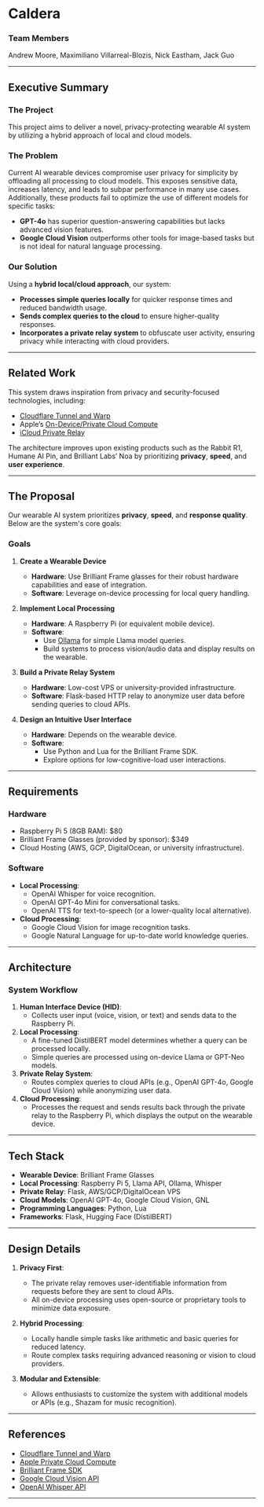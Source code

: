 # Caldera

### **Team Members**
Andrew Moore, Maximiliano Villarreal-Blozis, Nick Eastham, Jack Guo

---

## **Executive Summary**

### **The Project**
This project aims to deliver a novel, privacy-protecting wearable AI system by utilizing a hybrid approach of local and cloud models.

### **The Problem**
Current AI wearable devices compromise user privacy for simplicity by offloading all processing to cloud models. This exposes sensitive data, increases latency, and leads to subpar performance in many use cases. Additionally, these products fail to optimize the use of different models for specific tasks:
- **GPT-4o** has superior question-answering capabilities but lacks advanced vision features.
- **Google Cloud Vision** outperforms other tools for image-based tasks but is not ideal for natural language processing.

### **Our Solution**
Using a **hybrid local/cloud approach**, our system:
- **Processes simple queries locally** for quicker response times and reduced bandwidth usage.
- **Sends complex queries to the cloud** to ensure higher-quality responses.
- **Incorporates a private relay system** to obfuscate user activity, ensuring privacy while interacting with cloud providers.

---

## **Related Work**
This system draws inspiration from privacy and security-focused technologies, including:
- [Cloudflare Tunnel and Warp](https://www.cloudflare.com)
- Apple’s [On-Device/Private Cloud Compute](https://security.apple.com/blog/private-cloud-compute/)
- [iCloud Private Relay](https://www.apple.com/icloud/docs/iCloud_Private_Relay_Overview_Dec2021.pdf)

The architecture improves upon existing products such as the Rabbit R1, Humane AI Pin, and Brilliant Labs’ Noa by prioritizing **privacy**, **speed**, and **user experience**.

---

## **The Proposal**
Our wearable AI system prioritizes **privacy**, **speed**, and **response quality**. Below are the system's core goals:

### **Goals**
1. **Create a Wearable Device**
   - **Hardware**: Use Brilliant Frame glasses for their robust hardware capabilities and ease of integration.
   - **Software**: Leverage on-device processing for local query handling.

2. **Implement Local Processing**
   - **Hardware**: A Raspberry Pi (or equivalent mobile device).
   - **Software**:
     - Use [Ollama](https://ollama.ai) for simple Llama model queries.
     - Build systems to process vision/audio data and display results on the wearable.

3. **Build a Private Relay System**
   - **Hardware**: Low-cost VPS or university-provided infrastructure.
   - **Software**: Flask-based HTTP relay to anonymize user data before sending queries to cloud APIs.

4. **Design an Intuitive User Interface**
   - **Hardware**: Depends on the wearable device.
   - **Software**:
     - Use Python and Lua for the Brilliant Frame SDK.
     - Explore options for low-cognitive-load user interactions.

---

## **Requirements**

### **Hardware**
- Raspberry Pi 5 (8GB RAM): $80
- Brilliant Frame Glasses (provided by sponsor): $349
- Cloud Hosting (AWS, GCP, DigitalOcean, or university infrastructure).

### **Software**
- **Local Processing**:
  - OpenAI Whisper for voice recognition.
  - OpenAI GPT-4o Mini for conversational tasks.
  - OpenAI TTS for text-to-speech (or a lower-quality local alternative).
- **Cloud Processing**:
  - Google Cloud Vision for image recognition tasks.
  - Google Natural Language for up-to-date world knowledge queries.

---

## **Architecture**

### **System Workflow**
1. **Human Interface Device (HID)**: 
   - Collects user input (voice, vision, or text) and sends data to the Raspberry Pi.
2. **Local Processing**:
   - A fine-tuned DistilBERT model determines whether a query can be processed locally.
   - Simple queries are processed using on-device Llama or GPT-Neo models.
3. **Private Relay System**:
   - Routes complex queries to cloud APIs (e.g., OpenAI GPT-4o, Google Cloud Vision) while anonymizing user data.
4. **Cloud Processing**:
   - Processes the request and sends results back through the private relay to the Raspberry Pi, which displays the output on the wearable device.

---

## **Tech Stack**

- **Wearable Device**: Brilliant Frame Glasses
- **Local Processing**: Raspberry Pi 5, Llama API, Ollama, Whisper
- **Private Relay**: Flask, AWS/GCP/DigitalOcean VPS
- **Cloud Models**: OpenAI GPT-4o, Google Cloud Vision, GNL
- **Programming Languages**: Python, Lua
- **Frameworks**: Flask, Hugging Face (DistilBERT)

---

## **Design Details**

1. **Privacy First**:
   - The private relay removes user-identifiable information from requests before they are sent to cloud APIs.
   - All on-device processing uses open-source or proprietary tools to minimize data exposure.

2. **Hybrid Processing**:
   - Locally handle simple tasks like arithmetic and basic queries for reduced latency.
   - Route complex tasks requiring advanced reasoning or vision to cloud providers.

3. **Modular and Extensible**:
   - Allows enthusiasts to customize the system with additional models or APIs (e.g., Shazam for music recognition).

---

## **References**
- [Cloudflare Tunnel and Warp](https://www.cloudflare.com)
- [Apple Private Cloud Compute](https://security.apple.com/blog/private-cloud-compute/)
- [Brilliant Frame SDK](https://docs.brilliant.xyz/frame/building-apps-sdk/)
- [Google Cloud Vision API](https://cloud.google.com/vision/overview/docs/)
- [OpenAI Whisper API](https://platform.openai.com/docs/models/whisper)

---
